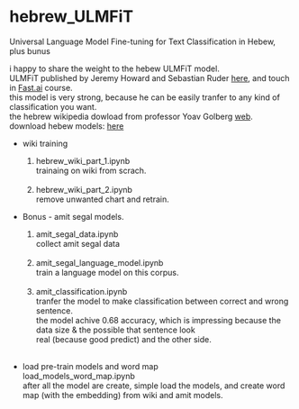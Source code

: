 # hebrew_ULMFiT
Universal Language Model Fine-tuning for Text Classification in Hebew, plus bunus

i happy to share the weight to the hebew ULMFiT model.<br>
ULMFiT published by Jeremy Howard and Sebastian Ruder [here](https://arxiv.org/abs/1801.06146), and touch in [Fast.ai](https://course.fast.ai/) course.<br>
this model is very strong, because he can be easily tranfer to any kind of classification you want.<br>
the hebrew wikipedia dowload from professor Yoav Golberg [web](http://u.cs.biu.ac.il/~yogo/hebwiki/). <br>
download hebew models: [here](https://www.dropbox.com/s/cuefrjm8h5eiirk/wiki-heb.pkl?dl=0)


* wiki training <br>
  1.  hebrew_wiki_part_1.ipynb <br>
      trainaing on wiki from scrach. <br><br>
  2. hebrew_wiki_part_2.ipynb<br>
     remove unwanted chart and retrain.
  
* Bonus - amit segal models. <br>
  1.  amit_segal_data.ipynb <br>
      collect amit segal data <br> <br>
  2.  amit_segal_language_model.ipynb <br>
      train a language model on this corpus. <br><br>
  3.  amit_classification.ipynb <br>
      tranfer the model to make classification between correct and wrong sentence. <br>
      the model achive 0.68 accuracy, which is impressing because the data size & the possible that sentence look <br>
      real (because good predict) and the other side.<br><br>

* load pre-train models and word map <br>
load_models_word_map.ipynb  
after all the model are create, simple load the models, and create word map (with the embedding) from wiki and amit models.
